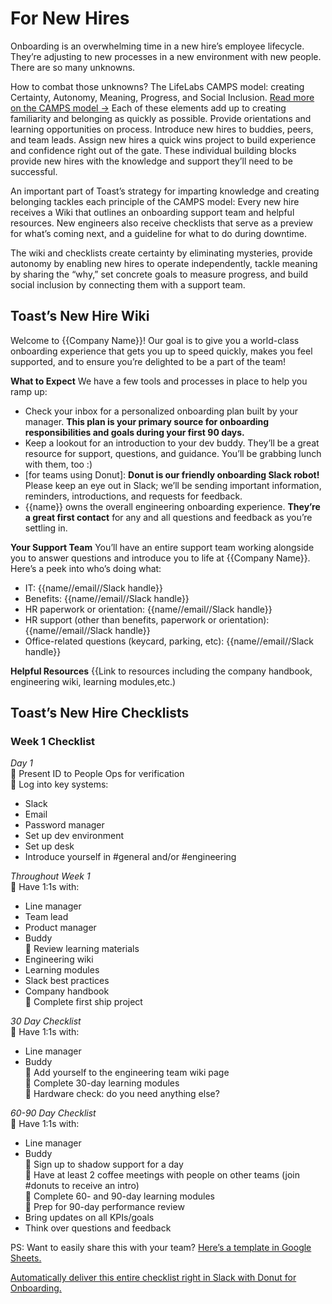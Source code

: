 # For New Hires
Onboarding is an overwhelming time in a new hire’s employee lifecycle. They’re adjusting to new processes in a new environment with new people. There are so many unknowns.

How to combat those unknowns? The LifeLabs CAMPS model: creating Certainty, Autonomy, Meaning, Progress, and Social Inclusion. [Read more on the CAMPS model →](https://www.donut.com/blog/lifelabs-transformative-onboarding-experience/) Each of these elements add up to creating familiarity and belonging as quickly as possible. Provide orientations and learning opportunities on process. Introduce new hires to buddies, peers, and team leads. Assign new hires a quick wins project to build experience and confidence right out of the gate. These individual building blocks provide new hires with the knowledge and support they’ll need to be successful.

An important part of Toast’s strategy for imparting knowledge and creating belonging tackles each principle of the CAMPS model: Every new hire receives a Wiki that outlines an onboarding support team and helpful resources. New engineers also receive checklists that serve as a preview for what’s coming next, and a guideline for what to do during downtime.

The wiki and checklists create certainty by eliminating mysteries, provide autonomy by enabling new hires to operate independently, tackle meaning by sharing the “why,” set concrete goals to measure progress, and build social inclusion by connecting them with a support team.

## Toast’s New Hire Wiki
Welcome to {{Company Name}}! Our goal is to give you a world-class onboarding experience that gets you up to speed quickly, makes you feel supported, and to ensure you’re delighted to be a part of the team!

**What to Expect**
We have a few tools and processes in place to help you ramp up:
* Check your inbox for a personalized onboarding plan built by your manager. **This plan is your primary source for onboarding responsibilities and goals during your first 90 days.**
* Keep a lookout for an introduction to your dev buddy. They’ll be a great resource for support, questions, and guidance. You’ll be grabbing lunch with them, too :)
* [for teams using Donut]: **Donut is our friendly onboarding Slack robot!** Please keep an eye out in Slack; we’ll be sending important information, reminders, introductions, and requests for feedback.
* {{name}} owns the overall engineering onboarding experience. **They’re a great first contact** for any and all questions and feedback as you’re settling in.

**Your Support Team**
You’ll have an entire support team working alongside you to answer questions and introduce you to life at {{Company Name}}. Here’s a peek into who’s doing what:
* IT: {{name//email//Slack handle}}
* Benefits: {{name//email//Slack handle}}
* HR paperwork or orientation: {{name//email//Slack handle}}
* HR support (other than benefits, paperwork or orientation): {{name//email//Slack handle}}
* Office-related questions (keycard, parking, etc): {{name//email//Slack handle}}

**Helpful Resources**
{{Link to resources including the company handbook, engineering wiki, learning modules,etc.)

## Toast’s New Hire Checklists

### Week 1 Checklist
_Day 1_
<br> :black_square_button: Present ID to People Ops for verification
<br> :black_square_button: Log into key systems:
  * Slack
  * Email
  * Password manager
  * Set up dev environment
  * Set up desk
  * Introduce yourself in #general and/or #engineering

_Throughout Week 1_
<br> :black_square_button: Have 1:1s with:
  * Line manager
  * Team lead
  * Product manager
  * Buddy
<br> :black_square_button: Review learning materials
  * Engineering wiki
  * Learning modules
  * Slack best practices
  * Company handbook
<br> :black_square_button: Complete first ship project

_30 Day Checklist_
<br> :black_square_button: Have 1:1s with:
  * Line manager
  * Buddy
<br> :black_square_button: Add yourself to the engineering team wiki page
<br> :black_square_button: Complete 30-day learning modules
<br> :black_square_button: Hardware check: do you need anything else?

_60-90 Day Checklist_
<br> :black_square_button: Have 1:1s with:
  * Line manager
  * Buddy
<br> :black_square_button: Sign up to shadow support for a day
<br> :black_square_button: Have at least 2 coffee meetings with people on other teams (join #donuts to receive an intro)
<br> :black_square_button: Complete 60- and 90-day learning modules
<br> :black_square_button: Prep for 90-day performance review
  * Bring updates on all KPIs/goals
  * Think over questions and feedback

PS: Want to easily share this with your team? [Here’s a template in Google Sheets.](https://docs.google.com/spreadsheets/d/1F3PkIuN1oGIY6tUOUGSfS1vFDZLw_Ie-3bz2VwQD7kk/edit#gid=1872662977)

[Automatically deliver this entire checklist right in Slack with Donut for Onboarding.](http://www.donut.com/onboarding)
